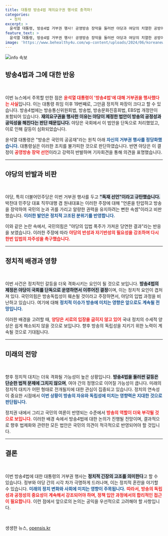 ```yaml
---
title: 대통령 방송4법 재의요구권 행사로 충격파!
categories:
  - 정치
excerpt: >
  윤석열 대통령, 방송4법 거부권 행사! 공영방송 장악을 둘러싼 야당과 여당의 치열한 공방이 시작됐다. 야당은 독재 선언이라며 반발하고, 국민의힘은 야당의 폭주 책임을 강조. 긴장 속 귀추가 주목된다!
feature_text: >
  윤석열 대통령, 방송4법 거부권 행사! 공영방송 장악을 둘러싼 야당과 여당의 치열한 공방이 시작됐다. 야당은 독재 선언이라며 반발하고, 국민의힘은 야당의 폭주 책임을 강조. 긴장 속 귀추가 주목된다!
image: 'https://www.behealthy4u.com/wp-content/uploads/2024/06/koreanews.jpg'
---
```


<p><img src="https://www.behealthy4u.com/wp-content/uploads/2024/06/koreanews.jpg" alt="info 속보" /></p>

<h2 data-ke-size="size26">방송4법과 그에 대한 반응</h2>

<p data-ke-size="size16">&nbsp;</p>

<p>이번 뉴스에서 주목할 만한 점은 <b><span style="color: #ee2323;">윤석열 대통령이 '방송4법'에 대해 거부권을 행사했다는 사실</span></b>입니다. 이는 대통령 취임 이후 19번째로, 그만큼 정치적 파장이 크다고 할 수 있습니다. 방송4법에는 방송통신위원회법, 방송법, 방송문화진흥회법, EBS법 개정안이 포함되어 있습니다. <b><span style="background-color: #21538527;">재의요구권을 행사한 이유는 야당이 제정한 법안이 방송의 공정성과 공익성을 해친다는 판단 때문입니다.</span></b> 야당은 국회에서 이 법안을 단독으로 처리했었고, 이로 인해 갈등이 심화되었습니다.</p>

<p>윤석열 대통령은 "방송은 국민의 공공재"라는 원칙 아래 <b><span style="color: #1a5490;">자신의 거부권 행사를 정당화했습니다.</span></b> 대통령실은 이러한 조치를 불가피한 것으로 판단하였습니다. 반면 야당은 이 결정이 <b><span style="color: #ee2323;">공영방송 장악 선언</span></b>이라고 강력히 반발하며 기자회견을 통해 의견을 표명했습니다. </p>

<hr>

<h2 data-ke-size="size26">야당의 반발과 비판</h2>

<p data-ke-size="size16">&nbsp;</p>

<p>야당, 특히 더불어민주당은 이번 거부권 행사를 두고 <b><span style="background-color: #21538527;">"독재 선언"이라고 규탄했습니다.</span></b> 박찬대 민주당 대표 직무대행 겸 원내대표는 이러한 주장에 대해 "언론을 탄압하고 방송을 장악하여 국민의 눈과 귀를 가리고 알량한 권력을 유지하려는 뻔한 속셈"이라고 비판했습니다. <b><span style="color: #1a5490;">이러한 발언은 정치적 고조된 분위기를 반영합니다.</span></b></p>

<p>이와 같은 논란 속에서, 국민의힘은 "야당의 입법 폭주가 가져온 당연한 결과"라는 반응을 보였습니다. 이러한 주장에 따라 <b><span style="color: #ee2323;">야당의 반성과 자기반성의 필요성을 강조하며 다시 한번 입법의 자주성을 촉구했습니다.</span></b> </p>

<hr>

<h2 data-ke-size="size26">정치적 배경과 영향</h2>

<p data-ke-size="size16">&nbsp;</p>

<p>이번 사건은 정치적인 갈등을 더욱 격화시키는 요인이 될 것으로 보입니다. <b><span style="background-color: #21538527;">방송4법의 제정은 야당이 국회를 단독으로 운영하면서 이루어진 결정</span></b>이며, 이는 정치적 요인이 겹처져 있다. 국민의힘은 방송독립성이 훼손될 것이라고 주장하면서, 야당의 입법 과정을 비난하고 있습니다. 여기에 대해 <b><span style="color: #1a5490;">정치적 이슈가 방송에 미치는 영향은 앞으로도 계속될 전망입니다.</span></b></p>

<p>이러한 배경을 고려할 때, <b><span style="color: #ee2323;">양당은 서로의 입장을 굽히지 않고 있어</span></b> 국내 정치의 수세적 양상은 쉽게 해소되지 않을 것으로 보입니다. 향후 방송의 독립성을 지키기 위한 노력이 계속될 것으로 기대됩니다. </p>

<hr>

<h2 data-ke-size="size26">미래의 전망</h2>

<p data-ke-size="size16">&nbsp;</p>

<p>향후 정치적 대치는 더욱 격화될 가능성이 높은 상황입니다. <b><span style="background-color: #21538527;">방송4법을 둘러싼 갈등은 단순한 법적 문제에 그치지 않으며</span></b>, 여야 간의 정쟁으로 이어질 가능성이 큽니다. 미래의 정치적 대치가 어떤 형태로 전개될지에 대한 관심이 집중되고 있습니다. 정치의 연속성이 중요한 시점에서 <b><span style="color: #1a5490;">이번 상황이 방송의 자유와 독립성에 미치는 영향력은 지대한 것으로 판단됩니다.</span></b></p>

<p>정치권 내에서 그리고 국민의 여론이 반영되는 수준에서 <b><span style="color: #ee2323;">방송의 역할이 더욱 부각될 것으로 보입니다.</span></b> 이러한 배경 속에서 방송4법에 대한 논의가 진행될 전망이며, 결과적으로 향후 법제화와 관련한 모든 법안은 국민의 의견이 적극적으로 반영되어야 할 것입니다.</p>

<hr>

<h2 data-ke-size="size26">결론</h2>

<p data-ke-size="size16">&nbsp;</p>

<p>이번 방송4법에 대한 대통령의 거부권 행사는 <b><span style="background-color: #21538527;">정치적 긴장의 고조를 의미한다</span></b>고 할 수 있습니다. 정부와 야당 간의 시각 차가 극명하게 드러나며, 이는 정치적 혼란을 야기할 수 있습니다. <b><span style="color: #1a5490;">미래의 정치 변화와 사회에 미치는 영향이 주목됩니다.</span></b> <b><span style="color: #ee2323;">따라서, 방송의 독립성과 공정성의 중요성이 계속해서 강조되어야 하며, 정책 입안 과정에서의 합리적인 접근이 필요합니다.</span></b> 이런 점에서 앞으로의 논의는 공익을 우선적으로 고려해야 할 사항입니다. </p>

<p data-ke-size="size16">&nbsp;</p>
생생한 뉴스, <a href="https://opensis.kr" rel="dofollow">opensis.kr</a>


